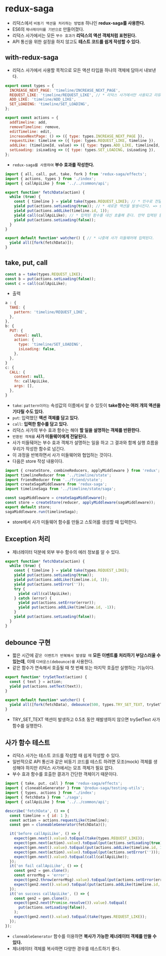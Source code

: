 # redux-saga

- 리덕스에서 `비동기 액션을 처리하는 방법중` 하나인 **redux-saga를 사용한다.**
- ES6의 `제너레이터를 기반으로` 만들어졌다.
- 리덕스 사가에서는 모든 `부수 효과가` **리덕스의 액션 객체처럼 표현된다.**
- API 통신을 위한 설정을 하지 않고도 **테스트 코드를 쉽게 작성할 수 있다.**

## with-redux-saga

- 리덕스 사가에서 사용할 목적으로 모든 액션 타입을 하나의 객체에 담아서 내보낸다.
```js
export const types = {
  INCREASE_NEXT_PAGE: 'timeline/INCREASE_NEXT_PAGE',
  REQUEST_LIKE: 'timeline/REQUEST_LIKE', // * 리덕스 사가에서만 사용되고 리듀서 함수에서는 사용되지 않는다.
  ADD_LIKE: 'timeline/ADD_LIKE',
  SET_LOADING: 'timeline/SET_LOADING',
};

export const actions = {
  addTimeline: add,
  removeTimeline: remove,
  editTimeline: edit,
  increaseNextPage: () => ({ type: types.INCREASE_NEXT_PAGE }),
  requestLike: timeline => ({ type: types.REQUEST_LIKE, timeline }),
  addLike: (timelineId, value) => ({ type: types.ADD_LIKE, timelineId, value }),
  setLoading: isLoading => ({ type: types.SET_LOADING, isLoading }),
};
```

- `redux-saga를 사용하여` **부수 효과를 작성한다.**
```js
import { all, call, put, take, fork } from 'redux-saga/effects';
import { actions, types } from './index';
import { callApiLike } from '../../common/api';

export function* fetchData(action) {
  while (true) {
    const { timeline } = yield take(types.REQUEST_LIKE); // * 인수로 전달된 액션 타입을 기다린다. => 액션객체를 반환한다.(비동기)
    yield put(actions.setLoading(true)); // * 새로운 액션을 발생시킨다. => store.dispatch
    yield put(actions.addLike(timeline.id, 1));
    yield call(callApiLike); // * 입력된 함수를 대신 호출해 준다. 만약 입력된 함수가 프로미스를 반환하면 프로미스가 처림됨 상태가 될 때까지 기다린다.(동기)
    yield put(actions.setLoading(false));
  }
}

export default function* watcher() { // * 나중에 사가 미들웨어에 입력된다.
  yield all([fork(fetchData)]);
}
```

## take, put, call

```js
const a = take(types.REQUEST_LIKE);
const b = put(actions.setLoading(false));
const c = call(callApiLike);
```
- 출력
```js
a : {
  TAKE: {
    pattern: 'timeline/REQUEST_LIKE',
  },
},
b: {
  PUT: {
    chanel: null,
    action: {
      type: 'timeline/SET_LOADING',
      isLoading: false,
    },
  },
}
c: {
  CALL: {
    context: null,
    fn: callApiLike,
    args: [],
  },
}
```
- `take`: `pattern이라는` 속성값의 이름에서 알 수 있듯이 **take함수는 여러 개의 액션을 기다릴 수도 있다.**
- `put`: 입력했던 **액션 객체를 담고 있다.**
- `call`: **입력한 함수를 담고 있다.**
- 리덕스 사가의 부수 효과 함수는 해야 **할 일을 설명하는 객체를 반환한다.**
- `반환된 객체를` **사가 미들웨어에게 전달된다.**
- 사가 미들뒈어는 부수 효과 객체가 설명하는 일을 하고 그 결과와 함께 실행 흐름을 우리가 작성한 함수로 넘긴다.
- 이 과정을 반복하면서 사가 미들웨어와 협업하는 것이다.
- 다음은 store 작성 내용이다.
```js
import { createStore, combineReducers, applyMiddleware } from 'redux';
import timelineReducer from '../timeline/state';
import friendReducer from '../friend/state';
import createSagaMiddleware from 'redux-saga';
import timelineSaga from '../timeline/state/saga';

const sagaMiddleware = createSagaMiddleware();
const store = createStore(reducer, applyMiddleware(sagaMiddleware));
export default store;
sagaMiddleware.run(timelineSaga);
```
- store에서 사가 미들웨어 함수를 만들고 스토어를 생성할 때 입력한다.

## Exception 처리

- 제너레이터 덕분에 외부 부수 함수의 에러 정보를 알 수 있다.
```js
export function* fetchData(action) {
  while (true) {
    const { timeline } = yield take(types.REQUEST_LIKE);
    yield put(actions.setLoading(true));
    yield put(actions.addLike(timeline.id, 1));
    yield put(actions.setError(''));
    try {
      yield call(callApiLike);
    } catch (error) {
      yield put(actions.setError(error));
      yield put(actions.addLike(timeline.id, -1));
    }
    yield put(actions.setLoading(false));
  }
}
```

## debounce 구현

- 짧은 시간에 같`은 이벤트가 반복해서 발생할 때` **모든 이벤트를 처리하기 부담스러울 수 있는데**, 이때 `디바운스(debounce)를` 사용한다.
- 같은 함수가 연속해서 호출될 때 첫 번째 또는 마지막 호출만 실행하는 기능이다.
```js
export function* trySetText(action) {
  const { text } = action;
  yield put(actions.setText(text));
}

export default function* watcher() {
  yield all([fork(fetchData), debounce(500, types.TRY_SET_TEXT, trySetText)]);
}
```
- TRY_SET_TEXT 액션이 발생하고 0.5초 동안 재발생하지 않으면 trySetText 사가 함수를 실행한다.

## 사가 함수 테스트

- 리덕스 사가는 테스트 코드를 작성할 때 쉽게 작성할 수 있다.
- 일반적으로 API 통신과 같은 비동기 코드를 테스트 하려면 모조(mock) 객체를 생성해야 하지만 리덕스 사가에서는 모조 객체가 필요 없다.
- 부수 효과 함수를 호출한 결과가 간단한 객체이기 때문이다.
```js
import { take, put, call } from 'redux-saga/effects';
import { cloneableGenerator } from '@redux-saga/testing-utils';
import { types, actions } from './index';
import { fetchData } from './saga';
import { callApiLike } from '../../common/api';

describe('fetchData', () => {
  const timeline = { id: 1 };
  const action = actions.requestLike(timeline);
  const gen = cloneableGenerator(fetchData)();

  it('before callApiLike', () => {
    expect(gen.next().value).toEqual(take(types.REQUEST_LIKE));
    expect(gen.next(action).value).toEqual(put(actions.setLoading(true)));
    expect(gen.next().value).toEqual(put(actions.addLike(timeline.id, 1)));
    expect(gen.next(action).value).toEqual(put(actions.setError('')));
    expect(gen.next().value).toEqual(call(callApiLike));
  });
  it('on fail callApiLike', () => {
    const gen2 = gen.clone();
    const errorMsg = 'error';
    expect(gen2.throw(errorMsg).value).toEqual(put(actions.setError(errorMsg)));
    expect(gen2.next().value).toEqual(put(actions.addLike(timeline.id, -1)));
  });
  it('on success callApiLike', () => {
    const gen2 = gen.clone();
    expect(gen2.next(Promise.resolve()).value).toEqual(
      put(actions.setLoading(false)),
    );
    expect(gen2.next().value).toEqual(take(types.REQUEST_LIKE));
  });
});
```
- `cloneableGenerator` 함수를 이용하면 **복사가 가능한 제너레이터 객체를 만들 수 있다.**
- 제너레이터 객체를 복사하면 다양한 경우를 테스트하기 좋다.